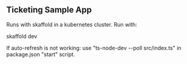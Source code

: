 Ticketing Sample App
---

Runs with skaffold in a kubernetes cluster.
Run with:

skaffold dev

If auto-refresh is not working:
use "ts-node-dev --poll src/index.ts" in package.json "start" script.